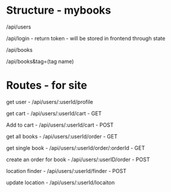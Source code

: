 # Structure - mybooks

/api/users

/api/login - return token - will be stored in frontend through state

/api/books

/api/books&tag=(tag name)

# Routes - for site

get user - /api/users/:userId/profile 

get cart - /api/users/:userId/cart - GET

Add to cart - /api/users/:userId/cart - POST

  get all books - /api/users/:userId/order - GET

  get single book - /api/users/:userId/order/:orderId - GET

  create an order for book - /api/users/:userID/order - POST

  location finder - /api/users/:userId/finder - POST

  update location - /api/users/:userId/locaiton

